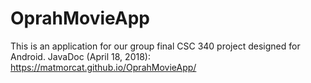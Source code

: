 # OprahMovieApp
This is an application for our group final CSC 340 project designed for Android.
JavaDoc (April 18, 2018): https://matmorcat.github.io/OprahMovieApp/
